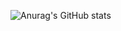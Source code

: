 ![Anurag's GitHub stats](https://github-readme-stats.vercel.app/api?username=Sadullayev-Javohir\&show_icons=true\&theme=radical)

